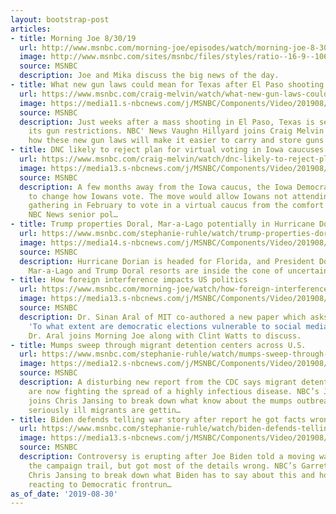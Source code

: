 ```yaml
---
layout: bootstrap-post
articles:
- title: Morning Joe 8/30/19
  url: http://www.msnbc.com/morning-joe/episodes/watch/morning-joe-8-30-19-episode
  image: http://www.msnbc.com/sites/msnbc/files/styles/ratio--16-9--1067x600/public/videos/190815_4005593_Morning_Joe_8_30_19_800x450_1595728963964.jpg?itok=_TtKIyYP
  source: MSNBC
  description: Joe and Mika discuss the big news of the day.
- title: What new gun laws could mean for Texas after El Paso shooting
  url: https://www.msnbc.com/craig-melvin/watch/what-new-gun-laws-could-mean-for-texas-after-el-paso-shooting-67864133922
  image: https://media11.s-nbcnews.com/j/MSNBC/Components/Video/201908/n_melvin_texasgunlaws_190830_1920x1080.nbcnews-fp-1200-630.jpg
  source: MSNBC
  description: Just weeks after a mass shooting in El Paso, Texas is set to loosen
    its gun restrictions. NBC' News Vaughn Hillyard joins Craig Melvin to discuss
    how these new gun laws will make it easier to carry and store guns in the state.
- title: DNC likely to reject plan for virtual voting in Iowa caucuses
  url: https://www.msnbc.com/craig-melvin/watch/dnc-likely-to-reject-plan-for-virtual-voting-in-iowa-caucuses-67864133812
  image: https://media13.s-nbcnews.com/j/MSNBC/Components/Video/201908/n_melvin_iowacacus_190830_1920x1080.nbcnews-fp-1200-630.jpg
  source: MSNBC
  description: A few months away from the Iowa caucus, the Iowa Democratic Party wanted
    to change how Iowans vote. The move would allow Iowans not attending the hours-long
    gathering in February to vote in a virtual caucus from the comfort of their homes.
    NBC News senior pol…
- title: Trump properties Doral, Mar-a-Lago potentially in Hurricane Dorian's path
  url: https://www.msnbc.com/stephanie-ruhle/watch/trump-properties-doral-mar-a-lago-potentially-in-hurricane-dorian-s-path-67863109950
  image: https://media14.s-nbcnews.com/j/MSNBC/Components/Video/201908/n_ruhle_maralago_190830_1920x1080.nbcnews-fp-1200-630.jpg
  source: MSNBC
  description: Hurricane Dorian is headed for Florida, and President Donald Trump’s
    Mar-a-Lago and Trump Doral resorts are inside the cone of uncertainty.
- title: How foreign interference impacts US politics
  url: https://www.msnbc.com/morning-joe/watch/how-foreign-interference-impacts-us-politics-67858501953
  image: https://media13.s-nbcnews.com/j/MSNBC/Components/Video/201908/n_mj_aral_190830_1920x1080.nbcnews-fp-1200-630.jpg
  source: MSNBC
  description: Dr. Sinan Aral of MIT co-authored a new paper which asks the question
    'To what extent are democratic elections vulnerable to social media manipulation?'
    Dr. Aral joins Morning Joe along with Clint Watts to discuss.
- title: Mumps sweep through migrant detention centers across U.S.
  url: https://www.msnbc.com/stephanie-ruhle/watch/mumps-sweep-through-migrant-detention-centers-across-u-s-67857989666
  image: https://media12.s-nbcnews.com/j/MSNBC/Components/Video/201908/n_ruhle_dblock_190830_1920x1080.nbcnews-fp-1200-630.jpg
  source: MSNBC
  description: A disturbing new report from the CDC says migrant detention centers
    are now fighting the spread of a highly infectious disease. NBC’s Julia Ainsley
    joins Chris Jansing to break down what know about the mumps outbreaks and how
    seriously ill migrants are gettin…
- title: Biden defends telling war story after report he got facts wrong
  url: https://www.msnbc.com/stephanie-ruhle/watch/biden-defends-telling-war-story-after-report-he-got-facts-wrong-67856453520
  image: https://media13.s-nbcnews.com/j/MSNBC/Components/Video/201908/n_ruhle_cblock_190830_1920x1080.nbcnews-fp-1200-630.jpg
  source: MSNBC
  description: Controversy is erupting after Joe Biden told a moving war story on
    the campaign trail, but got most of the details wrong. NBC’s Garrett Haake joins
    Chris Jansing to break down what Biden has to say about this and how voters are
    reacting to Democratic frontrun…
as_of_date: '2019-08-30'
---
```


